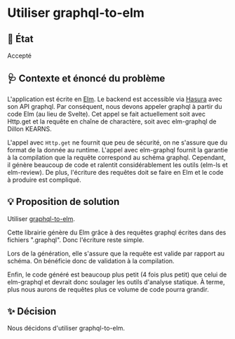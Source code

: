 # Utiliser graphql-to-elm

## :memo: État

Accepté

## :stethoscope: Contexte et énoncé du problème

L'application est écrite en [Elm](https://elm-lang.org). Le backend est accessible via [Hasura](https://hasura.io) avec son API graphql.
Par conséquent, nous devons appeler graphql à partir du code Elm (au lieu de Svelte).
Cet appel se fait actuellement soit avec Http.get et la requête en chaîne de charactère, soit avec elm-graphql de Dillon KEARNS.

L'appel avec `Http.get` ne fournit que peu de sécurité, on ne s'assure que du format de la donnée au runtime.
L'appel avec elm-graphql fournit la garantie à la compilation que la requête correspond au schéma graphql.
Cependant, il génère beaucoup de code et ralentit considérablement les outils (elm-ls et elm-review).
De plus, l'écriture des requêtes doit se faire en Elm et le code à produire est compliqué.

## :bulb: Proposition de solution

Utiliser [graphql-to-elm](https://github.com/harmboschloo/graphql-to-elm).

Cette librairie génère du Elm grâce à des requêtes graphql écrites dans des fichiers ".graphql". Donc l'écriture reste simple.

Lors de la génération, elle s'assure que la requête est valide par rapport au schéma. On bénéficie donc de validation à la compilation.

Enfin, le code généré est beaucoup plus petit (4 fois plus petit) que celui de elm-graphql et devrait donc soulager les outils d'analyse statique.
À terme, plus nous aurons de requêtes plus ce volume de code pourra grandir.

## :sparkles: Décision

Nous décidons d'utiliser graphql-to-elm.
